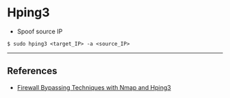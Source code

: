 # Hping3

- Spoof source IP

`$ sudo hping3 <target_IP> -a <source_IP>`

---
## References

- [Firewall Bypassing Techniques with Nmap and Hping3](https://dzone.com/articles/firewall-bypassing-techniques-with-nmap-and-hping3)